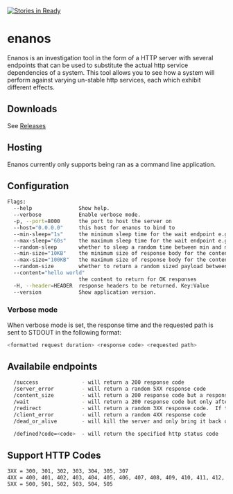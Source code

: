 [![Stories in Ready](https://badge.waffle.io/REAANDREW/enanos.png?label=ready&title=Ready)](https://waffle.io/REAANDREW/enanos)
# enanos

Enanos is an investigation tool in the form of a HTTP server with several endpoints that can be used to substitute the actual http service dependencies of a system.  This tool allows you to see how a system will perform against varying un-stable http services, each which exhibit different effects.

	
## Downloads

See [Releases](https://github.com/REAANDREW/enanos/releases)

## Hosting

Enanos currently only supports being ran as a command line application.  

## Configuration
```bash
Flags:
  --help               Show help.
  --verbose            Enable verbose mode.
  -p, --port=8000      the port to host the server on
  --host="0.0.0.0"     this host for enanos to bind to
  --min-sleep="1s"     the minimum sleep time for the wait endpoint e.g. 5ms, 5s, 5m etc...
  --max-sleep="60s"    the maximum sleep time for the wait endpoint e.g. 5ms, 5s, 5m etc...
  --random-sleep       whether to sleep a random time between min and max or just the max
  --min-size="10KB"    the minimum size of response body for the content_size endpoint e.g. 5B, 5KB, 5MB etc...
  --max-size="100KB"   the maximum size of response body for the content_size endpoint e.g. 5B, 5KB, 5MB etc...
  --random-size        whether to return a random sized payload between min and max or just max
  --content="hello world"  
                       the content to return for OK responses
  -H, --header=HEADER  response headers to be returned. Key:Value
  --version            Show application version.
```

### Verbose mode

When verbose mode is set, the response time and the requested path is sent to STDOUT in the following format:
```bash
<formatted request duration> <response code> <requested path>
```

## Availabile endpoints
```bash
  /success              - will return a 200 response code
  /server_error         - will return a random 5XX response code 
  /content_size         - will return a 200 response code but a response body with a size between <minSize> and <maxSize>.  The content returned will be random or a mangled version of the content which has been configured to return i.e. it cannot guarantee to meet any content-types configured in that it will be malformed.
  /wait                 - will return a 200 response code but only after a random sleep between <minSleep> and <maxSleep>
  /redirect             - will return a random 3XX response code.  If the response code is one which redirects then Bashful will return its own location to invite an infinite redirect loop
  /client_error         - will return a random 4XX response code
  /dead_or_alive        - will kill the server and only bring it back online after configured amount of time (ms) has passed

  /defined?code=<code>  - will return the specified http status code
```

## Support HTTP Codes

```bash
3XX = 300, 301, 302, 303, 304, 305, 307
4XX = 400, 401, 402, 403, 404, 405, 406, 407, 408, 409, 410, 411, 412, 413, 414, 415, 416, 417, 429
5XX = 500, 501, 502, 503, 504, 505
```
